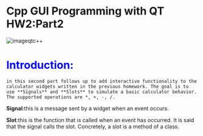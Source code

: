 

# Cpp GUI Programming with QT HW2:Part2

![imageqtc++](https://user-images.githubusercontent.com/93833171/142740904-ae7f6458-f497-47b1-b81f-f530250d112c.png)

# <span style="color:blue">Introduction:</span>
    in this second part follows up to add interactive functionality to the calculator widgets written in the previous homework. The goal is to use **Signals** and **Slots** to simulate a basic calculator behavior. The supported operations are *, +, -, /.

 **Signal**:this is a message sent by a widget when an event occurs.

 **Slot**:this is the function that is called when an event has occurred. It is said that the signal calls the slot. Concretely, a slot is a method of a class.
